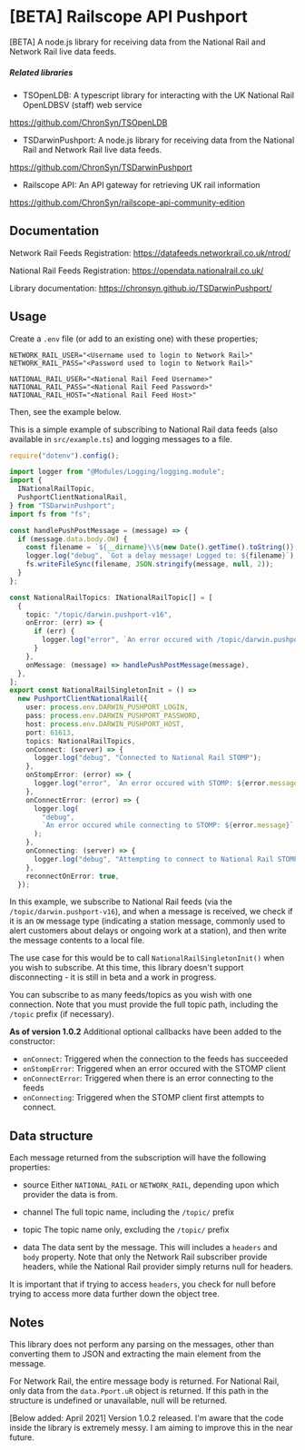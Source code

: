 # [BETA] Railscope API Pushport

[BETA] A node.js library for receiving data from the National Rail and Network Rail live data feeds.

##### Related libraries

- TSOpenLDB: A typescript library for interacting with the UK National Rail OpenLDBSV (staff) web service

https://github.com/ChronSyn/TSOpenLDB

- TSDarwinPushport: A node.js library for receiving data from the National Rail and Network Rail live data feeds.

https://github.com/ChronSyn/TSDarwinPushport

- Railscope API: An API gateway for retrieving UK rail information

https://github.com/ChronSyn/railscope-api-community-edition

## Documentation

Network Rail Feeds Registration: https://datafeeds.networkrail.co.uk/ntrod/

National Rail Feeds Registration: https://opendata.nationalrail.co.uk/

Library documentation: https://chronsyn.github.io/TSDarwinPushport/

## Usage

Create a `.env` file (or add to an existing one) with these properties;

    NETWORK_RAIL_USER="<Username used to login to Network Rail>"
    NETWORK_RAIL_PASS="<Password used to login to Network Rail>"

    NATIONAL_RAIL_USER="<National Rail Feed Username>"
    NATIONAL_RAIL_PASS="<National Rail Feed Password>"
    NATIONAL_RAIL_HOST="<National Rail Feed Host>"

Then, see the example below.

This is a simple example of subscribing to National Rail data feeds (also available in `src/example.ts`) and logging messages to a file.

```typescript
require("dotenv").config();

import logger from "@Modules/Logging/logging.module";
import {
  INationalRailTopic,
  PushportClientNationalRail,
} from "TSDarwinPushport";
import fs from "fs";

const handlePushPostMessage = (message) => {
  if (message.data.body.OW) {
    const filename = `${__dirname}\\${new Date().getTime().toString()}.json`;
    logger.log("debug", `Got a delay message! Logged to: ${filename}`);
    fs.writeFileSync(filename, JSON.stringify(message, null, 2));
  }
};

const NationalRailTopics: INationalRailTopic[] = [
  {
    topic: "/topic/darwin.pushport-v16",
    onError: (err) => {
      if (err) {
        logger.log("error", `An error occured with /topic/darwin.pushport-v16`);
      }
    },
    onMessage: (message) => handlePushPostMessage(message),
  },
];
export const NationalRailSingletonInit = () =>
  new PushportClientNationalRail({
    user: process.env.DARWIN_PUSHPORT_LOGIN,
    pass: process.env.DARWIN_PUSHPORT_PASSWORD,
    host: process.env.DARWIN_PUSHPORT_HOST,
    port: 61613,
    topics: NationalRailTopics,
    onConnect: (server) => {
      logger.log("debug", "Connected to National Rail STOMP");
    },
    onStompError: (error) => {
      logger.log("error", `An error occured with STOMP: ${error.message}`);
    },
    onConnectError: (error) => {
      logger.log(
        "debug",
        `An error occured while connecting to STOMP: ${error.message}`
      );
    },
    onConnecting: (server) => {
      logger.log("debug", "Attempting to connect to National Rail STOMP...");
    },
    reconnectOnError: true,
  });
```

In this example, we subscribe to National Rail feeds (via the `/topic/darwin.pushport-v16`), and when a message is received, we check if it is an `OW` message type (indicating a station message, commonly used to alert customers about delays or ongoing work at a station), and then write the message contents to a local file.

The use case for this would be to call `NationalRailSingletonInit()` when you wish to subscribe. At this time, this library doesn't support disconnecting - it is still in beta and a work in progress.

You can subscribe to as many feeds/topics as you wish with one connection. Note that you must provide the full topic path, including the `/topic` prefix (if necessary).

**As of version 1.0.2**
Additional optional callbacks have been added to the constructor:

- `onConnect`: Triggered when the connection to the feeds has succeeded
- `onStompError`: Triggered when an error occured with the STOMP client
- `onConnectError`: Triggered when there is an error connecting to the feeds
- `onConnecting`: Triggered when the STOMP client first attempts to connect.

## Data structure

Each message returned from the subscription will have the following properties:

- source
  Either `NATIONAL_RAIL` or `NETWORK_RAIL`, depending upon which provider the data is from.

- channel
  The full topic name, including the `/topic/` prefix

- topic
  The topic name only, excluding the `/topic/` prefix

- data
  The data sent by the message. This will includes a `headers` and `body` property. Note that only the Network Rail subscriber provide headers, while the National Rail provider simply returns null for headers.

It is important that if trying to access `headers`, you check for null before trying to access more data further down the object tree.

## Notes

This library does not perform any parsing on the messages, other than converting them to JSON and extracting the main element from the message.

For Network Rail, the entire message body is returned. For National Rail, only data from the `data.Pport.uR` object is returned. If this path in the structure is undefined or unavailable, null will be returned.

[Below added: April 2021]
Version 1.0.2 released. I'm aware that the code inside the library is extremely messy. I am aiming to improve this in the near future.
